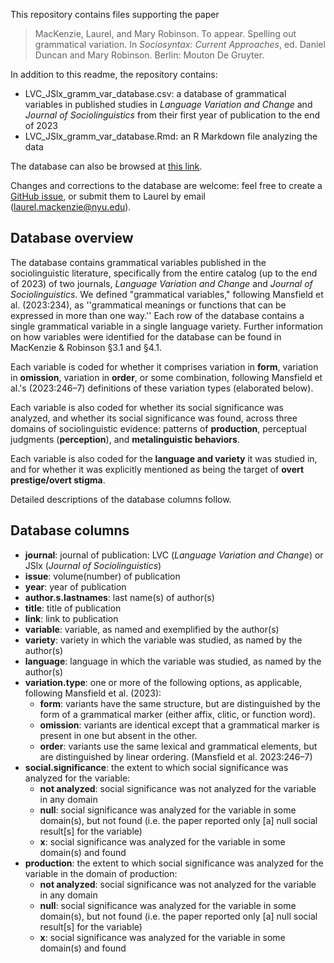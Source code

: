This repository contains files supporting the paper

> MacKenzie, Laurel, and Mary Robinson. To appear. Spelling out grammatical variation. In *Sociosyntax: Current Approaches*, 
ed. Daniel Duncan and Mary Robinson. Berlin: Mouton De Gruyter.

In addition to this readme, the repository contains:

- LVC_JSlx_gramm_var_database.csv: a database of grammatical variables in published studies in *Language Variation and Change* and 
*Journal of Sociolinguistics* from their first year of publication to the end of 2023
- LVC_JSlx_gramm_var_database.Rmd: an R Markdown file analyzing the data

The database can also be browsed at [this link](https://docs.google.com/spreadsheets/d/1VzFpmDeR5bj1UBG5qSeEpZxatuUKQS8EJiTOrf8r-1Y/edit?usp=sharing).

Changes and corrections to the database are welcome: feel free to create a [GitHub issue](https://github.com/laurelmackenzie/grammatical-variation-metastudy/issues),
or submit them to Laurel by email ([laurel.mackenzie@nyu.edu](mailto:laurel.mackenzie@nyu.edu)).

## Database overview

The database contains grammatical variables published in the sociolinguistic literature, specifically from the entire catalog (up to the
end of 2023) of two journals, *Language Variation and Change* and  *Journal of Sociolinguistics*. We defined "grammatical variables,"
following Mansfield et al. (2023:234), as ''grammatical meanings or functions that can be expressed in more than one way.'' 
Each row of the database contains a single grammatical variable in a single language variety. Further information on how variables 
were identified for the database can be found in MacKenzie & Robinson §3.1 and §4.1.

Each variable is coded for whether it comprises variation in **form**, variation in **omission**, variation in **order**, or some
combination, following Mansfield et al.'s (2023:246–7) definitions of these variation types (elaborated below).

Each variable is also coded for whether its social significance was analyzed, and whether its social significance was found, across
three domains of sociolinguistic evidence: patterns of **production**, perceptual judgments (**perception**), and 
**metalinguistic behaviors**.

Each variable is also coded for the **language and variety** it was studied in, and for whether it was explicitly mentioned as being
the target of **overt prestige/overt stigma**.

Detailed descriptions of the database columns follow.


## Database columns

- **journal**: journal of publication: LVC (*Language Variation and Change*) or JSlx (*Journal of Sociolinguistics*)
- **issue**: volume(number) of publication
- **year**: year of publication
- **author.s.lastnames**: last name(s) of author(s)
- **title**: title of publication
- **link**: link to publication
- **variable**: variable, as named and exemplified by the author(s)
- **variety**: variety in which the variable was studied, as named by the author(s)
- **language**: language in which the variable was studied, as named by the author(s)
- **variation.type**: one or more of the following options, as applicable, following Mansfield et al. (2023):
  - **form**: variants have the same structure, but are distinguished by the form of a grammatical marker (either affix, clitic, or function word).
  - **omission**: variants are identical except that a grammatical marker is present in one but absent in the other.
  - **order**: variants use the same lexical and grammatical elements, but are distinguished by linear ordering. (Mansfield et al. 2023:246–7)
- **social.significance**: the extent to which social significance was analyzed for the variable:
  - **not analyzed**: social significance was not analyzed for the variable in any domain
  - **null**: social significance was analyzed for the variable in some domain(s), but not found (i.e. the paper reported only 
  [a] null social result[s] for the variable)
  - **x**: social significance was analyzed for the variable in some domain(s) and found
- **production**: the extent to which social significance was analyzed for the variable in the domain of production:
  - **not analyzed**: social significance was not analyzed for the variable in any domain
  - **null**: social significance was analyzed for the variable in some domain(s), but not found (i.e. the paper reported only 
  [a] null social result[s] for the variable)
  - **x**: social significance was analyzed for the variable in some domain(s) and found

